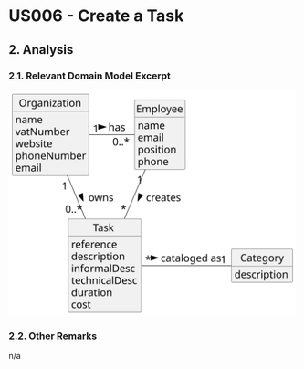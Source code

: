 # US006 - Create a Task 

## 2. Analysis

### 2.1. Relevant Domain Model Excerpt 

![Domain Model](svg/us003-domain-model.svg)

### 2.2. Other Remarks

n/a